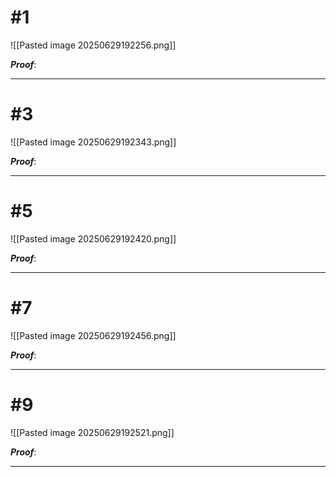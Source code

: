 # #1
![[Pasted image 20250629192256.png]]

***Proof***: 

_________________________________________________________________ 

# #3 
![[Pasted image 20250629192343.png]]

***Proof***: 

_________________________________________________________________ 

# #5 
![[Pasted image 20250629192420.png]]

***Proof***: 

_________________________________________________________________ 

# #7
![[Pasted image 20250629192456.png]]

***Proof***: 

_________________________________________________________________ 
# #9
![[Pasted image 20250629192521.png]]

***Proof***: 

_________________________________________________________________ 
